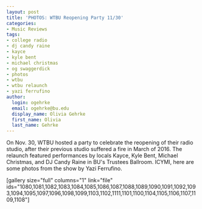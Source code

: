 ```yaml
---
layout: post
title: 'PHOTOS: WTBU Reopening Party 11/30'
categories:
- Music Reviews
tags:
- college radio
- dj candy raine
- kayce
- kyle bent
- michael christmas
- og swaggerdick
- photos
- wtbu
- wtbu relaunch
- yazi ferrufino
author:
  login: ogehrke
  email: ogehrke@bu.edu
  display_name: Olivia Gehrke
  first_name: Olivia
  last_name: Gehrke
---
```

On Nov. 30, WTBU hosted a party to celebrate the reopening of their radio studio, after their previous studio suffered a fire in March of 2016. The relaunch featured performances by locals Kayce, Kyle Bent, Michael Christmas, and DJ Candy Raine in BU's Trustees Ballroom. ICYMI, here are some photos from the show by Yazi Ferrufino.

\[gallery size="full" columns="1" link="file" ids="1080,1081,1082,1083,1084,1085,1086,1087,1088,1089,1090,1091,1092,1093,1094,1095,1097,1096,1098,1099,1103,1102,1111,1101,1100,1104,1105,1106,1107,1109,1108"\]